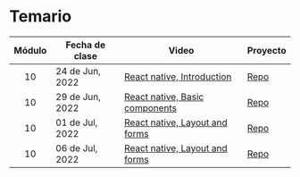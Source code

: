# Temario

| Módulo | Fecha de clase  | Video                                                                                                             | Proyecto                           |
| :----: | --------------- | ----------------------------------------------------------------------------------------------------------------- | ---------------------------------- |
|   10   | 24 de Jun, 2022 | [React native, Introduction](https://makeitreal.s3.amazonaws.com/videos/87899411232/2022-06-25/8TEvzolN0.mp4)     | [Repo](projects/react-native-app1) |
|   10   | 29 de Jun, 2022 | [React native, Basic components](https://makeitreal.s3.amazonaws.com/videos/87899411232/2022-06-30/1oVbMQ4VD.mp4) | [Repo](projects/react-native-app1) |
|   10   | 01 de Jul, 2022 | [React native, Layout and forms](https://makeitreal.s3.amazonaws.com/videos/87899411232/2022-07-02/2aLh54QpN.mp4) | [Repo](projects/react-native-app1) |
|   10   | 06 de Jul, 2022 | [React native, Layout and forms](https://makeitreal.s3.amazonaws.com/videos/87899411232/2022-07-07/SpitbVbqC.mp4) | [Repo](projects/react-native-app1) |

